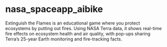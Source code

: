 # nasa_spaceapp_aibike
Extinguish the Flames is an educational game where you protect ecosystems by putting out fires. Using NASA Terra data, it shows real-time fire effects on ecosystem health and air quality, with pop-ups sharing Terra’s 25-year Earth monitoring and fire-tracking facts.
